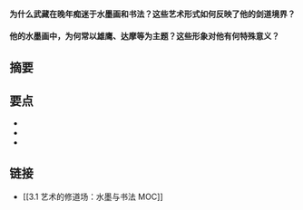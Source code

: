 #### 为什么武藏在晚年痴迷于水墨画和书法？这些艺术形式如何反映了他的剑道境界？


#### 他的水墨画中，为何常以雄鹰、达摩等为主题？这些形象对他有何特殊意义？


## 摘要


## 要点

- 
- 
- 

## 链接

- [[3.1 艺术的修道场：水墨与书法 MOC]]
